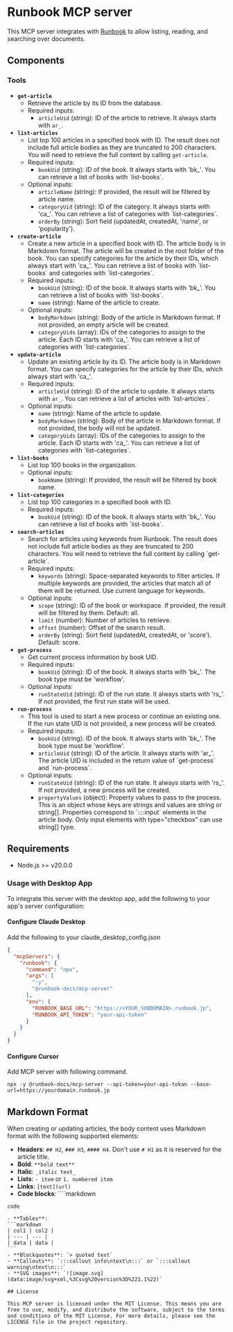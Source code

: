 # Runbook MCP server

This MCP server integrates with [Runbook](https://www.runbook.jp) to allow listing, reading, and searching over documents.

## Components

### Tools

- **`get-article`**
  - Retrieve the article by its ID from the database.
  - Required inputs:
    - `articleUid` (string): ID of the article to retrieve. It always starts with `ar_`.
- **`list-articles`**
  - List top 100 articles in a specified book with ID. The result does not include full article bodies as they are truncated to 200 characters. You will need to retrieve the full content by calling `get-article`.
  - Required inputs:
    - `bookUid` (string): ID of the book. It always starts with 'bk_'. You can retrieve a list of books with \`list-books\`.
  - Optional inputs:
    - `articleName` (string): If provided, the result will be filtered by article name.
    - `categoryUid` (string): ID of the category. It always starts with 'ca_'. You can retrieve a list of categories with \`list-categories\`.
    - `orderBy` (string): Sort field (updatedAt, createdAt, 'name', or 'popularity').
- **`create-article`**
  - Create a new article in a specified book with ID. The article body is in Markdown format. The article will be created in the root folder of the book. You can specify categories for the article by their IDs, which always start with 'ca_'. You can retrieve a list of books with \`list-books\` and categories with \`list-categories\`.
  - Required inputs:
    - `bookUid` (string): ID of the book. It always starts with 'bk_'. You can retrieve a list of books with \`list-books\`.
    - `name` (string): Name of the article to create.
  - Optional inputs:
    - `bodyMarkdown` (string): Body of the article in Markdown format. If not provided, an empty article will be created.
    - `categoryUids` (array): IDs of the categories to assign to the article. Each ID starts with 'ca_'. You can retrieve a list of categories with \`list-categories\`.
- **`update-article`**
  - Update an existing article by its ID. The article body is in Markdown format. You can specify categories for the article by their IDs, which always start with 'ca_'.
  - Required inputs:
    - `articleUid` (string): ID of the article to update. It always starts with `ar_`. You can retrieve a list of articles with \`list-articles\`.
  - Optional inputs:
    - `name` (string): Name of the article to update.
    - `bodyMarkdown` (string): Body of the article in Markdown format. If not provided, the body will not be updated.
    - `categoryUids` (array): IDs of the categories to assign to the article. Each ID starts with 'ca_'. You can retrieve a list of categories with \`list-categories\`.
- **`list-books`**
  - List top 100 books in the organization.
  - Optional inputs:
    - `bookName` (string): If provided, the result will be filtered by book name.
- **`list-categories`**
  - List top 100 categories in a specified book with ID.
  - Required inputs:
    - `bookUid` (string): ID of the book. It always starts with 'bk_'. You can retrieve a list of books with \`list-books\`.
- **`search-articles`**
  - Search for articles using keywords from Runbook. The result does not include full article bodies as they are truncated to 200 characters. You will need to retrieve the full content by calling \`get-article\`.
  - Required inputs:
    - `keywords` (string): Space-separated keywords to filter articles. If multiple keywords are provided, the articles that match all of them will be returned. Use current language for keywords.
  - Optional inputs:
    - `scope` (string): ID of the book or workspace. If provided, the result will be filtered by them. Default: all.
    - `limit` (number): Number of articles to retrieve.
    - `offset` (number): Offset of the search result.
    - `orderBy` (string): Sort field (updatedAt, createdAt, or 'score'). Default: score.
- **`get-process`**
  - Get current process information by book UID.
  - Required inputs:
    - `bookUid` (string): ID of the book. It always starts with 'bk_'. The book type must be 'workflow'.
  - Optional inputs:
    - `runStateUid` (string): ID of the run state. It always starts with 'rs_'. If not provided, the first run state will be used.
- **`run-process`**
  - This tool is used to start a new process or continue an existing one. If the run state UID is not provided, a new process will be created.
  - Required inputs:
    - `bookUid` (string): ID of the book. It always starts with 'bk_'. The book type must be 'workflow'.
    - `articleUid` (string): ID of the article. It always starts with 'ar_'. The article UID is included in the return value of \`get-process\` and \`run-process\`.
  - Optional inputs:
    - `runStateUid` (string): ID of the run state. It always starts with 'rs_'. If not provided, a new process will be created.
    - `propertyValues` (object): Property values to pass to the process. This is an object whose keys are strings and values are string or string[]. Properties correspond to \`::::input\` elements in the article body. Only input elements with type="checkbox" can use string[] type.

## Requirements

- Node.js >= v20.0.0

### Usage with Desktop App

To integrate this server with the desktop app, add the following to your app's server configuration:

#### Configure Claude Desktop

Add the following to your claude_desktop_config.json

```json
{
  "mcpServers": {
    "runbook": {
      "command": "npx",
      "args": [
        "-y",
        "@runbook-docs/mcp-server"
      ],
      "env": {
        "RUNBOOK_BASE_URL": "https://<YOUR_SUBDOMAIN>.runbook.jp",
        "RUNBOOK_API_TOKEN": "your-api-token"
      }
    }
  }
}
```

#### Configure Cursor

Add MCP server with following command.

```
npx -y @runbook-docs/mcp-server --api-token=your-api-tokan --base-url=https://yourdomain.runbook.jp
```

## Markdown Format

When creating or updating articles, the body content uses Markdown format with the following supported elements:

- **Headers**: `## H2`, `### H3`, `#### H4`. Don't use `# H1` as it is reserved for the article title.
- **Bold**: `**bold text**`
- **Italic**: `_italic text_`
- **Lists**: `- item` or `1. numbered item`
- **Links**: `[text](url)`
- **Code blocks**: ````markdown
```
code
```
````
- **Tables**:
```markdown
| col1 | col2 |
| --- | --- |
| data | data |
```
- **Blockquotes**: `> quoted text`
- **Callouts**: `:::callout info\ntext\n:::` or `:::callout warning\ntext\n:::`
- **SVG images**: `![image.svg](data:image/svg+xml,%3Csvg%20version%3D%221.1%22)`

## License

This MCP server is licensed under the MIT License. This means you are free to use, modify, and distribute the software, subject to the terms and conditions of the MIT License. For more details, please see the LICENSE file in the project repository.
